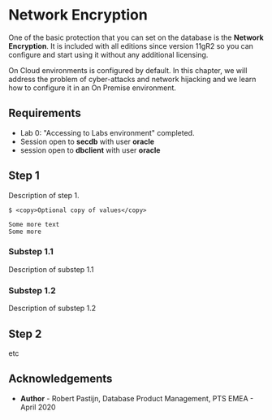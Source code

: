 # Network Encryption #

One of the basic protection that you can set on the database is the **Network Encryption**. It is included with all editions since version 11gR2 so you can configure and start using it without any additional licensing. 

On Cloud environments is configured by default. In this chapter, we will address the problem of cyber-attacks and network hijacking and we learn how to configure it in an On Premise environment.


## Requirements ##

- Lab 0: "Accessing to Labs environment" completed. 
- Session open to **secdb** with user **oracle**
- session open to **dbclient** with user **oracle**   

## Step 1 ##

Description of step 1.

````
$ <copy>Optional copy of values</copy>

Some more text
Some more
````

### Substep 1.1 ###

Description of substep 1.1

### Substep 1.2 ###

Description of substep 1.2

## Step 2 ##

etc

## Acknowledgements ##

- **Author** - Robert Pastijn, Database Product Management, PTS EMEA - April 2020

